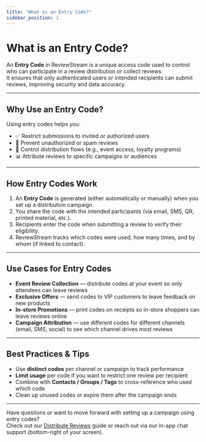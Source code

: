 ```yaml
---
title: "What is an Entry Code?"
sidebar_position: 1
---
```


# What is an Entry Code?  
An **Entry Code** in ReviewStream is a unique access code used to control who can participate in a review distribution or collect reviews.  
It ensures that only authenticated users or intended recipients can submit reviews, improving security and data accuracy.

---

## Why Use an Entry Code?

Using entry codes helps you:

- ✅ Restrict submissions to invited or authorized users  
- 👤 Prevent unauthorized or spam reviews  
- 🚀 Control distribution flows (e.g., event access, loyalty programs)  
- 📊 Attribute reviews to specific campaigns or audiences  

---

## How Entry Codes Work

1. An **Entry Code** is generated (either automatically or manually) when you set up a distribution campaign.  
2. You share the code with the intended participants (via email, SMS, QR, printed material, etc.).  
3. Recipients enter the code when submitting a review to verify their eligibility.  
4. ReviewStream tracks which codes were used, how many times, and by whom (if linked to contact).  

---

## Use Cases for Entry Codes

- **Event Review Collection** — distribute codes at your event so only attendees can leave reviews  
- **Exclusive Offers** — send codes to VIP customers to leave feedback on new products  
- **In-store Promotions** — print codes on receipts so in-store shoppers can leave reviews online  
- **Campaign Attribution** — use different codes for different channels (email, SMS, social) to see which channel drives most reviews  

---

## Best Practices & Tips

- Use **distinct codes** per channel or campaign to track performance  
- **Limit usage** per code if you want to restrict one review per recipient  
- Combine with **Contacts / Groups / Tags** to cross-reference who used which code  
- Clean up unused codes or expire them after the campaign ends  

---

Have questions or want to move forward with setting up a campaign using entry codes?  
Check out our [Distribute Reviews](./distribute) guide or reach out via our in-app chat support (bottom-right of your screen).
